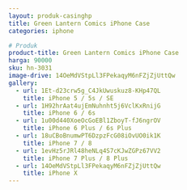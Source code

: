```yaml
---
layout: produk-casinghp
title: Green Lantern Comics iPhone Case
categories: iphone

# Produk
product-title: Green Lantern Comics iPhone Case
harga: 90000
sku: hn-3031
image-drive: 14OeMdVStpLl3FPekaqyM6nFZjZjUttQw
gallery:
  - url: 1Et-d23crw5g_C4JkUwuskuz8-KHp47QL
    title: iPhone 5 / 5s / SE
  - url: 1H92hrAat4ujEmNuhnht5j6VclKxRnijG
    title: iPhone 6 / 6s
  - url: 1u00d440XoeOcGoEBl1ZboyT-fJ6ngrOV
    title: iPhone 6 Plus / 6s Plus
  - url: 18uCBoBnumwPT6DzpzFcG08iOvUO0ik1K
    title: iPhone 7 / 8
  - url: 1evHz5rJRl48heNLq4S7cKJwZGPz67VV2
    title: iPhone 7 Plus / 8 Plus
  - url: 14OeMdVStpLl3FPekaqyM6nFZjZjUttQw
    title: iPhone X
---
```

